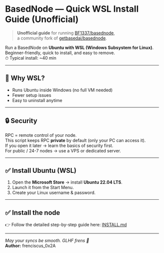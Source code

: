 # BasedNode — Quick WSL Install Guide (Unofficial)

> **Unofficial guide** for running [BF1337/basednode](https://github.com/BF1337/basednode),  
> a community fork of [getbasedai/basednode](https://github.com/getbasedai/basednode).

Run a BasedNode on **Ubuntu with WSL (Windows Subsystem for Linux)**.  
Beginner-friendly, quick to install, and easy to remove.  
⏱ Typical install: ~40 min

---

## 🧐 Why WSL?

- Runs Ubuntu inside Windows (no full VM needed)
- Fewer setup issues
- Easy to uninstall anytime

---

## 🔒 Security

RPC = remote control of your node.  
This script keeps RPC **private** by default (only your PC can access it).  
If you open it later → learn the basics of security first.  
For public / 24-7 nodes → use a VPS or dedicated server.

---

## ✅ Install Ubuntu (WSL)

1. Open the **Microsoft Store** → install **Ubuntu 22.04 LTS**.
2. Launch it from the Start Menu.
3. Create your Linux username & password.

---

## ✅ Install the node

👉 Follow the detailed step-by-step guide here: [INSTALL.md](INSTALL.md)

---

_May your syncs be smooth. GLHF frens 🐸_  
**Author:** frenciscus_0x2A
